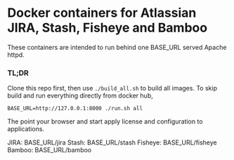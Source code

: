 # Docker containers for Atlassian JIRA, Stash, Fisheye and Bamboo

These containers are intended to run behind one BASE_URL served Apache httpd.


### TL;DR

Clone this repo first, then  use ``` ./build_all.sh ``` to build all images. To skip build and run everything directly from docker hub,


```
BASE_URL=http://127.0.0.1:8000 ./run.sh all

```

The point your browser and start apply license and configuration to applications.

JIRA:    BASE_URL/jira
Stash:   BASE_URL/stash
Fisheye: BASE_URL/fisheye
Bamboo:  BASE_URL/bamboo


